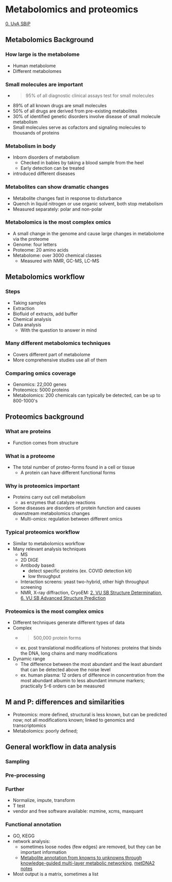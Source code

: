 # Metabolomics and proteomics

[0. UvA SBiP](Biology/UvA%20Systems%20Biology%20in%20Practice/0.%20UvA%20SBiP.md)

## Metabolomics Background

### How large is the metabolome

- Human metabolome
- Different metabolomes

### Small molecules are important

- >95% of all diagnostic clinical assays test for small molecules
- 89% of all known drugs are small molecules
- 50% of all drugs are derived from pre-existing metabolites
- 30% of identified genetic disorders involve disease of small molecule metabolism
- Small molecules serve as cofactors and signaling molecules to thousands of proteins

### Metabolism in body

- Inborn disorders of metabolism
	- Checked in babies by taking a blood sample from the heel
	- Early detection can be treated
- introduced different diseases

### Metabolites can show dramatic changes

- Metabolite changes fast in response to disturbance
- Quench in liquid nitrogen or use organic solvent, both stop metabolism
- Measured separately: polar and non-polar

### Metabolomics is the most complex omics

- A small change in the genome and cause large changes in metabolome via the proteome
- Genome: four letters
- Proteome: 20 amino acids
- Metabolome: over 3000 chemical classes
	- Measured with NMR, GC-MS, LC-MS

## Metabolomics workflow

### Steps

- Taking samples
- Extraction
- Biofluid of extracts, add buffer
- Chemical analysis
- Data analysis
	- With the question to answer in mind

### Many different metabolomics techniques

- Covers different part of metabolome
- More comprehensive studies use all of them

### Comparing omics coverage

- Genomics: 22,000 genes
- Proteomics: 5000 proteins
- Metabolomics: 200 chemicals can typically be detected, can be up to 800-1000's

## Proteomics background

### What are proteins

- Function comes from structure

### What is a proteome

- The total number of proteo-forms found in a cell or tissue
	- A protein can have different functional forms

### Why is proteomics important

- Proteins carry out cell metabolism
	- as enzymes that catalyze reactions
- Some diseases are disorders of protein function and causes downstream metabolomics changes
	- Multi-omics: regulation between different omics

### Typical proteomics workflow

- Similar to metabolomics workflow
- Many relevant analysis techniques
	- MS
	- 2D DIGE
	- Antibody based: 
		- detect specific proteins (ex. COVID detection kit)
		- low throughput
	- Interaction screens: yeast two-hybrid, other high throughput screening
	- NMR, X-ray diffraction, CryoEM: [2. VU SB Structure Determination](Biology/VU%20Structural%20Bioinformatics/2.%20VU%20SB%20Structure%20Determination.md), [6. VU SB Advanced Structure Prediction](Biology/VU%20Structural%20Bioinformatics/6.%20VU%20SB%20Advanced%20Structure%20Prediction.md)

### Proteomics is the most complex omics

- Different techniques generate different types of data
- Complex
	- > 500,000 protein forms
	- ex. post translational modifications of histones: proteins that binds the DNA, long chains and many modifications
- Dynamic range
	- The difference between the most abundant and the least abundant that can be detected above the noise level
	- ex. human plasma: 12 orders of difference in concentration from the most abundant albumin to less abundant immune markers; practically 5-6 orders can be measured

## M and P: differences and similarities

- Proteomics: more defined, structural is less known, but can be predicted now; not all modifications known; linked to genomics and transcriptomics
- Metabolomics: poorly defined; 

## General workflow in data analysis

### Sampling


### Pre-processing



### Further

- Normalize, impute, transform
- T test
- vendor and free software available: mzmine, xcms, maxquant

### Functional annotation

- GO, KEGG
- network analysis:
	- sometimes loose nodes (few edges) are removed, but they can be important information
	- [Metabolite annotation from knowns to unknowns through knowledge-guided multi-layer metabolic networking](Biology/Seminars/Metabolite%20annotation%20from%20knowns%20to%20unknowns%20through%20knowledge-guided%20multi-layer%20metabolic%20networking.md), [metDNA2 notes](LCMS/metDNA2%20notes.md)
- Most output is a matrix, sometimes a list
